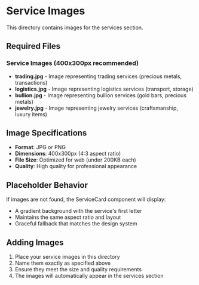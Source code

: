 # Service Images

This directory contains images for the services section.

## Required Files

### Service Images (400x300px recommended)
- **trading.jpg** - Image representing trading services (precious metals, transactions)
- **logistics.jpg** - Image representing logistics services (transport, storage)
- **bullion.jpg** - Image representing bullion services (gold bars, precious metals)
- **jewelry.jpg** - Image representing jewelry services (craftsmanship, luxury items)

## Image Specifications

- **Format**: JPG or PNG
- **Dimensions**: 400x300px (4:3 aspect ratio)
- **File Size**: Optimized for web (under 200KB each)
- **Quality**: High quality for professional appearance

## Placeholder Behavior

If images are not found, the ServiceCard component will display:
- A gradient background with the service's first letter
- Maintains the same aspect ratio and layout
- Graceful fallback that matches the design system

## Adding Images

1. Place your service images in this directory
2. Name them exactly as specified above
3. Ensure they meet the size and quality requirements
4. The images will automatically appear in the services section
